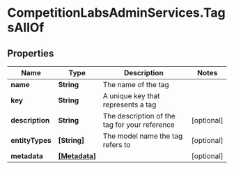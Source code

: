 # CompetitionLabsAdminServices.TagsAllOf

## Properties

Name | Type | Description | Notes
------------ | ------------- | ------------- | -------------
**name** | **String** | The name of the tag | 
**key** | **String** | A unique key that represents a tag | 
**description** | **String** | The description of the tag for your reference | [optional] 
**entityTypes** | **[String]** | The model name the tag refers to | [optional] 
**metadata** | [**[Metadata]**](Metadata.md) |  | [optional] 


